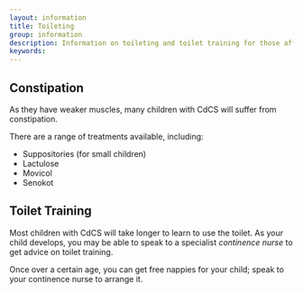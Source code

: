 ```yaml
---
layout: information
title: Toileting
group: information
description: Information on toileting and toilet training for those affected by Cri du Chat Syndrome
keywords:
---
```


## Constipation

As they have weaker muscles, many children with CdCS will suffer from constipation.

There are a range of treatments available, including:

* Suppositories (for small children)
* Lactulose
* Movicol
* Senokot

## Toilet Training

Most children with CdCS will take longer to learn to use the toilet. As your child develops, you may be able to speak to a specialist *continence nurse* to get advice on toilet training.

Once over a certain age, you can get free nappies for your child; speak to your continence nurse to arrange it.